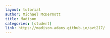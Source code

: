 ```yaml
---
layout: tutorial
author: Michael McDermott
title: Madison
categories: [student]
link: https://madison-adams.github.io/avt217/
---
```

